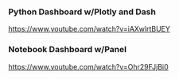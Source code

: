 ### Python Dashboard w/Plotly and Dash  
https://www.youtube.com/watch?v=iAXwlrtBUEY  
  
### Notebook Dashboard w/Panel 
https://www.youtube.com/watch?v=Ohr29FJjBi0

